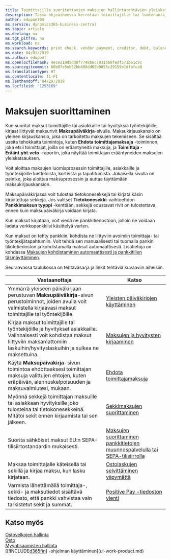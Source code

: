 ```yaml
---
title: Toimittajille suoritettavien maksujen hallintatehtävien yleiskatsaus| Microsoft Docs
description: Tässä ohjeaiheessa kerrotaan toimittajille tai luotonantajille suoritettavien maksujen hallintatehtävistä, kuten maksurivien kirjaamisesta ja erääntyvän saldon yleiskatsauksen hakemisesta.
author: edupont04
ms.service: dynamics365-business-central
ms.topic: article
ms.devlang: na
ms.tgt_pltfrm: na
ms.workload: na
ms.search.keywords: print check, vendor payment, creditor, debt, balance due, AP
ms.date: 04/01/2019
ms.author: edupont
ms.openlocfilehash: 4ece210d5dd8f7748b6c7031bb0fedf571b61c9c
ms.sourcegitcommit: 60b87e5eb32bb408dd65b9855c29159b1dfbfca8
ms.translationtype: HT
ms.contentlocale: fi-FI
ms.lasthandoff: 04/29/2019
ms.locfileid: "1253169"
---
```

# <a name="making-payments"></a>Maksujen suorittaminen

Kun suoritat maksut toimittajille tai asiakkaille tai hyvityksiä työntekijöille, kirjaat liittyvät maksurivit **Maksupäiväkirja**-sivulle. Maksukirjauskansio on yleinen kirjauskansio, joka on tarkoitettu maksujen tekemiseen. Se sisältää useita tehokkaita toimintoja, kuten **Ehdota toimittajamaksuja** -toiminnon, joka etsii toimittajat, joilla on erääntyneitä maksuja, ja **Toimittaja - Eräänt.yht.veto** -raportin, joka näyttää toimittajan erääntyneiden maksujen yleiskatsauksen.  

Voit aloittaa maksujen luomisprosessin toimittajille, asiakkaille ja työntekijöille luetteloista, korteista ja tapahtumista. Jokaisella sivulla on painike, joka aloittaa maksuprosessin ja auttaa täyttämään maksukirjauskansion.  

Maksupäiväkirjassa voit tulostaa tietokonesekkejä tai kirjata käsin kirjoitettuja sekkejä. Jos valitset **Tietokonesekki**-vaihtoehdon **Pankkimaksun tyyppi** -kenttään, sekkejä edustavat rivit on tulostettava, ennen kuin maksupäiväkirja voidaan kirjata.

Kun maksut kirjataan, voit viedä ne pankkitiedostoon, jolloin ne voidaan ladata verkkopankkiisi käsittelyä varten.

Kun maksut on tehty pankkiin, kohdista ne liittyviin avoimiin toimittaja- tai työntekijätapahtumiin. Voit tehdä sen manuaalisesti tai tuomalla pankin tiliotetiedoston ja kohdistamalla maksut automaattisesti. Lisätietoja on kohdassa [Maksujen kohdistaminen automaattisesti ja pankkitilien täsmäyttäminen](receivables-apply-payments-auto-reconcile-bank-accounts.md).

Seuraavassa taulukossa on tehtäväsarja ja linkit tehtäviä kuvaaviin aiheisiin.

| Vastaanottaja | Katso |
| --- | --- |
|Ymmärrä yleiseen päiväkirjaan perustuvan **Maksupäiväkirja**-sivun perustoiminnot, joiden avulla voit valmistella kirjaavasi maksut toimittajille tai työntekijöille.|[Yleisten päiväkirjojen käyttäminen](ui-work-general-journals.md)|
|Kirjaa maksut toimittajille tai työntekijöille ja hyvitykset asiakkaille. Valinnaisesti voit kohdistaa maksut liittyviin maksamattomiin laskuihin/hyvityslaskuihin ja sulkea ne maksettuina.|[Maksujen ja hyvitysten kirjaaminen](payables-how-post-payments-refunds.md)|
| Käytä **Maksupäiväkirja**-sivun toimintoa ehdottaaksesi toimittajan maksuja valittujen ehtojen, kuten eräpäivän, alennuskelpoisuuden ja maksuvalmiutesi, mukaan. |[Ehdota toimittajamaksuja](payables-how-suggest-vendor-payments.md) |
| Myönnä sekkejä toimittajan maksuille tai asiakkaan hyvityksille joko tulosteina tai tietokonesekkeinä. Mitätöi sekit ennen kirjaamista tai sen jälkeen. |[Sekkimaksujen suorittaminen](payables-how-work-checks.md) |
|Suorita sähköiset maksut EU:n SEPA-tilisiirtostandardin mukaisesti.|[Maksujen suorittaminen pankkitietojen muunnospalvelulla tai SEPA-tilisiirrolla](finance-make-payments-with-bank-data-conversion-service-or-sepa-credit-transfer.md)|
| Maksaa toimittajalle käteisellä tai sekillä ja kirjaa maksu, kun lasku kirjataan. |[Ostolaskujen selvittäminen viipymättä](finance-how-to-settle-purchase-invoices-promptly.md) |
| Varmista lähettämällä toimittaja-, sekki- ja maksutiedot sisältävä tiedosto, että pankki vahvistaa vain tarkistetut sekit ja summat. |[Positive Pay -tiedoston vienti](finance-how-positive-pay.md) |

## <a name="see-also"></a>Katso myös
[Ostovelkojen hallinta](payables-manage-payables.md)  
[Osto](purchasing-manage-purchasing.md)  
[Myyntisaamisten hallinta](receivables-manage-receivables.md)  
[[!INCLUDE[d365fin](includes/d365fin_md.md)] -ohjelman käyttäminen](ui-work-product.md)  

